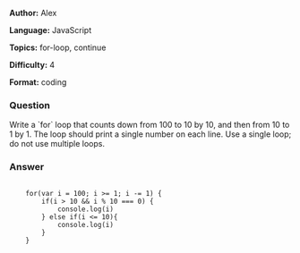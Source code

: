 <p><b>Author:</b> <span class="author-tag">Alex</span></p>
<p><b>Language:</b> <span class="language-tag">JavaScript</span></p>
<p><b>Topics:</b> <span class="topics-tags">for-loop, continue</span></p>
<p><b>Difficulty:</b> <span class="difficulty-tag">4</span></p>
<p><b>Format:</b> <span class="format-tag">coding</span></p>


<h3 class='question-header'>Question</h3>
<p class='question-text'>Write a `for` loop that counts down from 100 to 10 by 10, and then from 10 to 1 by 1.  The loop should print a single number on each line.  Use a single loop; do not use multiple loops.</p>

<h3 class='answer-header'>Answer</h3>
<pre><code class='answer-text'>
	for(var i = 100; i >= 1; i -= 1) {
		if(i > 10 && i % 10 === 0) {
			console.log(i)
		} else if(i <= 10){
			console.log(i)
		}
	}
</code></pre>